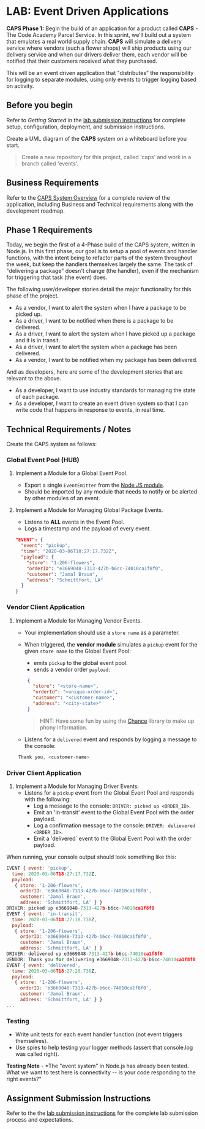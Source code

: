 # LAB: Event Driven Applications

**CAPS Phase 1:** Begin the build of an application for a product called **CAPS** - The Code Academy Parcel Service. In this sprint, we'll build out a system that emulates a real world supply chain. **CAPS** will simulate a delivery service where vendors (such a flower shops) will ship products using our delivery service and when our drivers deliver them, each vendor will be notified that their customers received what they purchased.

This will be an event driven application that "distributes" the responsibility for logging to separate modules, using only events to trigger logging based on activity.

## Before you begin

Refer to *Getting Started*  in the [lab submission instructions](../../../reference/submission-instructions/labs/README.md) for complete setup, configuration, deployment, and submission instructions.

Create a UML diagram of the **CAPS** system on a whiteboard before you start.

> Create a new repository for this project, called 'caps' and work in a branch called 'events'.

## Business Requirements

Refer to the [CAPS System Overview](../../apps-and-libraries/caps/README.md) for a complete review of the application, including Business and Technical requirements along with the development roadmap.

## Phase 1 Requirements

Today, we begin the first of a 4-Phase build of the CAPS system, written in Node.js. In this first phase, our goal is to setup a pool of events and handler functions, with the intent being to refactor parts of the system throughout the week, but keep the handlers themselves largely the same. The task of "delivering a package" doesn't change (the handler), even if the mechanism for triggering that task (the event) does.

The following user/developer stories detail the major functionality for this phase of the project.

- As a vendor, I want to alert the system when I have a package to be picked up.
- As a driver, I want to be notified when there is a package to be delivered.
- As a driver, I want to alert the system when I have picked up a package and it is in transit.
- As a driver, I want to alert the system when a package has been delivered.
- As a vendor, I want to be notified when my package has been delivered.

And as developers, here are some of the development stories that are relevant to the above.

- As a developer, I want to use industry standards for managing the state of each package.
- As a developer, I want to create an event driven system so that I can write code that happens in response to events, in real time.

## Technical Requirements / Notes

Create the CAPS system as follows:

### Global Event Pool (HUB)

1. Implement a Module for a Global Event Pool.
   - Export a single `EventEmitter` from the [Node JS module](https://nodejs.org/api/events.html#events_class_eventemitter).
   - Should be imported by any module that needs to notify or be alerted by other modules of an event.
  
1. Implement a Module for Managing Global Package Events.
   - Listens to **ALL** events in the Event Pool.
   - Logs a timestamp and the payload of every event.

    ```json
    "EVENT": { 
      "event": "pickup",
      "time": "2020-03-06T18:27:17.732Z",
      "payload": { 
        "store": "1-206-flowers",
        "orderID": "e3669048-7313-427b-b6cc-74010ca1f8f0",
        "customer": "Jamal Braun",
        "address": "Schmittfort, LA"
      }
    }
    ```

### Vendor Client Application

1. Implement a Module for Managing Vendor Events.
   - Your implementation should use a `store name` as a parameter.
   - When triggered, the **vendor module** simulates a `pickup` event for the given `store name` to the Global Event Pool:
     - emits `pickup` to the global event pool.
     - sends a vendor order `payload`:

     ```json
      {
        "store": "<store-name>",
        "orderId": "<unique-order-id>",
        "customer": "<customer-name>",
        "address": "<city-state>"
      }
     ```

     > HINT: Have some fun by using the [Chance](https://chancejs.com/) library to make up phony information.

   - Listens for a `delivered` event and responds by logging a message to the console:

   ```javascript
    Thank you, <customer-name>
   ```

### Driver Client Application

1. Implement a Module for Managing Driver Events.
   - Listens for a `pickup` event from the Global Event Pool and responds with the following:
     - Log a message to the console: `DRIVER: picked up <ORDER_ID>`.
     - Emit an 'in-transit' event to the Global Event Pool with the order payload.
     - Log a confirmation message to the console: `DRIVER: delievered <ORDER_ID>`.
     - Emit a 'delivered` event to the Global Event Pool with the order payload.

When running, your console output should look something like this:

```javascript
EVENT { event: 'pickup',
  time: 2020-03-06T18:27:17.732Z,
  payload:
   { store: '1-206-flowers',
     orderID: 'e3669048-7313-427b-b6cc-74010ca1f8f0',
     customer: 'Jamal Braun',
     address: 'Schmittfort, LA' } }
DRIVER: picked up e3669048-7313-427b-b6cc-74010ca1f8f0
EVENT { event: 'in-transit',
  time: 2020-03-06T18:27:18.738Z,
  payload:
   { store: '1-206-flowers',
     orderID: 'e3669048-7313-427b-b6cc-74010ca1f8f0',
     customer: 'Jamal Braun',
     address: 'Schmittfort, LA' } }
DRIVER: delivered up e3669048-7313-427b-b6cc-74010ca1f8f0
VENDOR: Thank you for delivering e3669048-7313-427b-b6cc-74010ca1f8f0
EVENT { event: 'delivered',
  time: 2020-03-06T18:27:20.736Z,
  payload:
   { store: '1-206-flowers',
     orderID: 'e3669048-7313-427b-b6cc-74010ca1f8f0',
     customer: 'Jamal Braun',
     address: 'Schmittfort, LA' } }
...
```

### Testing

- Write unit tests for each event handler function (not event triggers themselves).
- Use spies to help testing your logger methods (assert that console.log was called right).

**Testing Note** - *The "event system" in Node.js has already been tested. What we want to test here is connectivity -- is your code responding to the right events?"

## Assignment Submission Instructions

Refer to the the [lab submission instructions](../../../reference/submission-instructions/labs/README.md) for the complete lab submission process and expectations.
